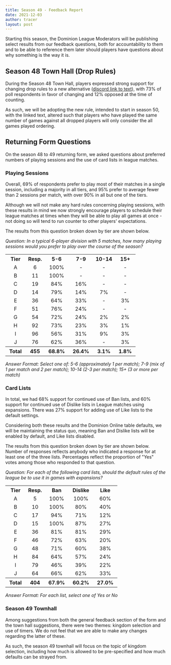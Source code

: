 ```yaml
---
title: Season 49 - Feedback Report
date: 2021-12-03
author: tracer
layout: post
---
```

Starting this season, the Dominion League Moderators will be publishing select results from our feedback questions, both for accountability to them and to be able to reference them later should players have questions about why something is the way it is.

## Season 48 Town Hall (Drop Rules)

During the Season 48 Town Hall, players expressed strong support for changing drop rules to a new alternative ([discord link to text](https://discord.com/channels/212660788786102272/611780598025158656/906629433316749312)), with 73% of poll respondents in favor of changing and 12% opposed at the time of counting.

As such, we will be adopting the new rule, intended to start in season 50, with the linked text, altered such that players who have played the same number of games against all dropped players will only consider the all games played ordering.

## Returning Form Questions

On the season 48 to 49 returning form, we asked questions about preferred numbers of playing sessions and the use of card lists in league matches.

### Playing Sessions

Overall, 69% of respondents prefer to play most of their matches in a single session, including a majority in all tiers, and 95% prefer to average fewer than 2 sessions per match, with over 90% in all but one of the tiers.

Although we will not make any hard rules concerning playing sessions, with these results in mind we now strongly encourage players to schedule their league matches at times when they will be able to play all games at once - not doing so will tend to run counter to other players' expectations.

The results from this question broken down by tier are shown below.

*Question: In a typical 6-player division with 5 matches, how many playing sessions would you prefer to play over the course of the season?*

<table><tr><th style="text-align:center">Tier</th><th style="text-align:center">Resp.</th><th style="text-align:center">5-6</th><th style="text-align:center">7-9</th><th style="text-align:center">10-14</th><th style="text-align:center">15+</th></tr><tr><td style="text-align:center">&nbsp;A&nbsp;</td><td style="text-align:center">&nbsp;6&nbsp;</td><td style="text-align:center">&nbsp;100%&nbsp;</td><td style="text-align:center">&nbsp;-&nbsp;</td><td style="text-align:center">&nbsp;-&nbsp;</td><td style="text-align:center">&nbsp;-&nbsp;</td></tr><tr><td style="text-align:center">&nbsp;B&nbsp;</td><td style="text-align:center">&nbsp;11&nbsp;</td><td style="text-align:center">&nbsp;100%&nbsp;</td><td style="text-align:center">&nbsp;-&nbsp;</td><td style="text-align:center">&nbsp;-&nbsp;</td><td style="text-align:center">&nbsp;-&nbsp;</td></tr><tr><td style="text-align:center">&nbsp;C&nbsp;</td><td style="text-align:center">&nbsp;19&nbsp;</td><td style="text-align:center">&nbsp;84%&nbsp;</td><td style="text-align:center">&nbsp;16%&nbsp;</td><td style="text-align:center">&nbsp;-&nbsp;</td><td style="text-align:center">&nbsp;-&nbsp;</td></tr><tr><td style="text-align:center">&nbsp;D&nbsp;</td><td style="text-align:center">&nbsp;14&nbsp;</td><td style="text-align:center">&nbsp;79%&nbsp;</td><td style="text-align:center">&nbsp;14%&nbsp;</td><td style="text-align:center">&nbsp;7%&nbsp;</td><td style="text-align:center">&nbsp;-&nbsp;</td></tr><tr><td style="text-align:center">&nbsp;E&nbsp;</td><td style="text-align:center">&nbsp;36&nbsp;</td><td style="text-align:center">&nbsp;64%&nbsp;</td><td style="text-align:center">&nbsp;33%&nbsp;</td><td style="text-align:center">&nbsp;-&nbsp;</td><td style="text-align:center">&nbsp;3%&nbsp;</td></tr><tr><td style="text-align:center">&nbsp;F&nbsp;</td><td style="text-align:center">&nbsp;51&nbsp;</td><td style="text-align:center">&nbsp;76%&nbsp;</td><td style="text-align:center">&nbsp;24%&nbsp;</td><td style="text-align:center">&nbsp;-&nbsp;</td><td style="text-align:center">&nbsp;-&nbsp;</td></tr><tr><td style="text-align:center">&nbsp;G&nbsp;</td><td style="text-align:center">&nbsp;54&nbsp;</td><td style="text-align:center">&nbsp;72%&nbsp;</td><td style="text-align:center">&nbsp;24%&nbsp;</td><td style="text-align:center">&nbsp;2%&nbsp;</td><td style="text-align:center">&nbsp;2%&nbsp;</td></tr><tr><td style="text-align:center">&nbsp;H&nbsp;</td><td style="text-align:center">&nbsp;92&nbsp;</td><td style="text-align:center">&nbsp;73%&nbsp;</td><td style="text-align:center">&nbsp;23%&nbsp;</td><td style="text-align:center">&nbsp;3%&nbsp;</td><td style="text-align:center">&nbsp;1%&nbsp;</td></tr><tr><td style="text-align:center">&nbsp;I&nbsp;</td><td style="text-align:center">&nbsp;96&nbsp;</td><td style="text-align:center">&nbsp;56%&nbsp;</td><td style="text-align:center">&nbsp;31%&nbsp;</td><td style="text-align:center">&nbsp;9%&nbsp;</td><td style="text-align:center">&nbsp;3%&nbsp;</td></tr><tr><td style="text-align:center">&nbsp;J&nbsp;</td><td style="text-align:center">&nbsp;76&nbsp;</td><td style="text-align:center">&nbsp;62%&nbsp;</td><td style="text-align:center">&nbsp;36%&nbsp;</td><td style="text-align:center">&nbsp;-&nbsp;</td><td style="text-align:center">&nbsp;3%&nbsp;</td></tr><tr><th style="text-align:center">&nbsp;Total&nbsp;</th><th style="text-align:center">&nbsp;455&nbsp;</th><th style="text-align:center">&nbsp;68.8%&nbsp;</th><th style="text-align:center">&nbsp;26.4%&nbsp;</th><th style="text-align:center">&nbsp;3.1%&nbsp;</th><th style="text-align:center">&nbsp;1.8%&nbsp;</th></tr></table>

*Answer Format: Select one of: 5-6 (approximately 1 per match); 7-9 (mix of 1 per match and 2 per match); 10-14 (2-3 per match); 15+ (3 or more per match)*

### Card Lists

In total, we had 68% support for continued use of Ban lists, and 60% support for continued use of Dislike lists in League matches using expansions. There was 27% support for adding use of Like lists to the default settings.

Considering both these results and the Dominion Online table defaults, we will be maintaining the status quo, meaning Ban and Dislike lists will be enabled by default, and Like lists disabled.

The results from this question broken down by tier are shown below. Number of responses reflects anybody who indicated a response for at least one of the three lists. Percentages reflect the proportion of "Yes" votes among those who responded to that question.

*Question: For each of the following card lists, should the default rules of the league be to use it in games with expansions?*

<table><tr><th style="text-align:center">Tier</th><th style="text-align:center">Resp.</th><th style="text-align:center">Ban</th><th style="text-align:center">Dislike</th><th style="text-align:center">Like</th></tr><tr><td style="text-align:center">&nbsp;A&nbsp;</td><td style="text-align:center">&nbsp;5&nbsp;</td><td style="text-align:center">&nbsp;100%&nbsp;</td><td style="text-align:center">&nbsp;100%&nbsp;</td><td style="text-align:center">&nbsp;60%&nbsp;</td></tr><tr><td style="text-align:center">&nbsp;B&nbsp;</td><td style="text-align:center">&nbsp;10&nbsp;</td><td style="text-align:center">&nbsp;100%&nbsp;</td><td style="text-align:center">&nbsp;80%&nbsp;</td><td style="text-align:center">&nbsp;40%&nbsp;</td></tr><tr><td style="text-align:center">&nbsp;C&nbsp;</td><td style="text-align:center">&nbsp;17&nbsp;</td><td style="text-align:center">&nbsp;94%&nbsp;</td><td style="text-align:center">&nbsp;71%&nbsp;</td><td style="text-align:center">&nbsp;12%&nbsp;</td></tr><tr><td style="text-align:center">&nbsp;D&nbsp;</td><td style="text-align:center">&nbsp;15&nbsp;</td><td style="text-align:center">&nbsp;100%&nbsp;</td><td style="text-align:center">&nbsp;87%&nbsp;</td><td style="text-align:center">&nbsp;27%&nbsp;</td></tr><tr><td style="text-align:center">&nbsp;E&nbsp;</td><td style="text-align:center">&nbsp;36&nbsp;</td><td style="text-align:center">&nbsp;81%&nbsp;</td><td style="text-align:center">&nbsp;81%&nbsp;</td><td style="text-align:center">&nbsp;29%&nbsp;</td></tr><tr><td style="text-align:center">&nbsp;F&nbsp;</td><td style="text-align:center">&nbsp;46&nbsp;</td><td style="text-align:center">&nbsp;72%&nbsp;</td><td style="text-align:center">&nbsp;63%&nbsp;</td><td style="text-align:center">&nbsp;20%&nbsp;</td></tr><tr><td style="text-align:center">&nbsp;G&nbsp;</td><td style="text-align:center">&nbsp;48&nbsp;</td><td style="text-align:center">&nbsp;71%&nbsp;</td><td style="text-align:center">&nbsp;60%&nbsp;</td><td style="text-align:center">&nbsp;38%&nbsp;</td></tr><tr><td style="text-align:center">&nbsp;H&nbsp;</td><td style="text-align:center">&nbsp;84&nbsp;</td><td style="text-align:center">&nbsp;64%&nbsp;</td><td style="text-align:center">&nbsp;57%&nbsp;</td><td style="text-align:center">&nbsp;24%&nbsp;</td></tr><tr><td style="text-align:center">&nbsp;I&nbsp;</td><td style="text-align:center">&nbsp;79&nbsp;</td><td style="text-align:center">&nbsp;46%&nbsp;</td><td style="text-align:center">&nbsp;39%&nbsp;</td><td style="text-align:center">&nbsp;22%&nbsp;</td></tr><tr><td style="text-align:center">&nbsp;J&nbsp;</td><td style="text-align:center">&nbsp;64&nbsp;</td><td style="text-align:center">&nbsp;66%&nbsp;</td><td style="text-align:center">&nbsp;62%&nbsp;</td><td style="text-align:center">&nbsp;33%&nbsp;</td></tr><tr><th style="text-align:center">&nbsp;Total&nbsp;</th><th style="text-align:center">&nbsp;404&nbsp;</th><th style="text-align:center">&nbsp;67.9%&nbsp;</th><th style="text-align:center">&nbsp;60.2%&nbsp;</th><th style="text-align:center">&nbsp;27.0%&nbsp;</th></tr></table>

*Answer Format: For each list, select one of Yes or No*

### Season 49 Townhall

Among suggestions from both the general feedback section of the form and the town hall suggestions, there were two themes: kingdom selection and use of timers. We do not feel that we are able to make any changes regarding the latter of these.

As such, the season 49 townhall will focus on the topic of kingdom selection, including how much is allowed to be pre-specified and how much defaults can be strayed from.